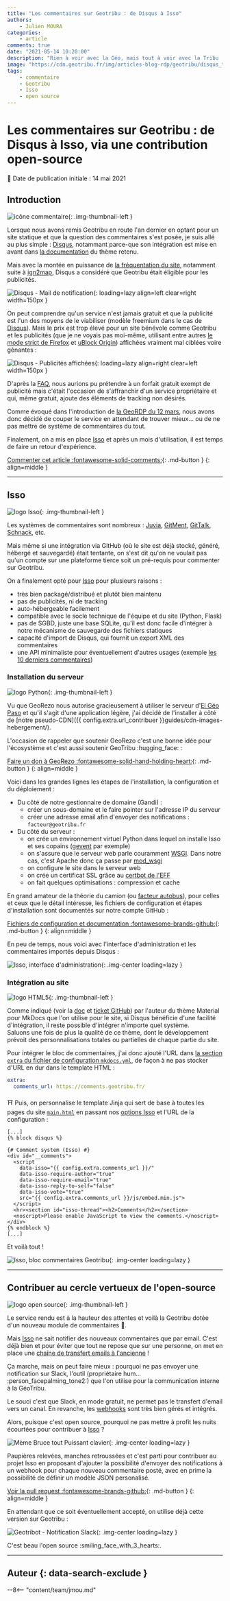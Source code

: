 ```yaml
---
title: "Les commentaires sur Geotribu : de Disqus à Isso"
authors:
    - Julien MOURA
categories:
    - article
comments: true
date: "2021-05-14 10:20:00"
description: "Rien à voir avec la Géo, mais tout à voir avec la Tribu : nous avons migré notre système de commentaires de Disqus vers Isso. Partage d'expérience et contribution open source."
image: "https://cdn.geotribu.fr/img/articles-blog-rdp/geotribu/disqus_to_isso/geotribu_comments_isso_backend.png"
tags:
    - commentaire
    - Geotribu
    - Isso
    - open source
---
```


# Les commentaires sur Geotribu : de Disqus à Isso, via une contribution open-source

:calendar: Date de publication initiale : 14 mai 2021

## Introduction

![icône commentaire](https://cdn.geotribu.fr/img/logos-icones/astuce.png "icône commentaire"){: .img-thumbnail-left }

Lorsque nous avons remis Geotribu en route l'an dernier en optant pour un site statique et que la question des commentaires s'est posée, je suis allé au plus simple : [Disqus], notammant parce-que son intégration est mise en avant dans [la documentation](https://squidfunk.github.io/mkdocs-material/setup/adding-a-comment-system/#disqus) du thème retenu.

Mais avec la montée en puissance de [la fréquentation du site](2021-01-04_bilan_2020_perspectives_2021.md#frequentation), notamment suite à [ign2map], Disqus a considéré que Geotribu était éligible pour les publicités.

![Disqus - Mail de notification](https://cdn.geotribu.fr/img/articles-blog-rdp/geotribu/disqus_to_isso/disqus_publicites_mail_notification.webp "Disqus - Mail de notification"){: loading=lazy align=left clear=right width=150px }

On peut comprendre qu'un service n'est jamais gratuit et que la publicité est l'un des moyens de le viabiliser (modèle freemium dans le cas de [Disqus](https://fr.wikipedia.org/wiki/Disqus)). Mais le prix est trop élevé pour un site bénévole comme Geotribu et les publicités (que je ne voyais pas moi-même, utilisant entre autres [le mode strict de Firefox](https://support.mozilla.org/fr/kb/protection-renforcee-contre-pistage-firefox-ordinateur?cache=no&redirectslug=activer-desactiver-cookies&redirectlocale=fr#w_reglage-stricte-de-la-protection-renforcee-contre-le-pistage) et [uBlock Origin](https://github.com/gorhill/uBlock#ublock-origin)) affichées vraiment mal ciblées voire gênantes :

![Disqus - Publicités affichées](https://cdn.geotribu.fr/img/articles-blog-rdp/geotribu/disqus_to_isso/disqus_publicites_activees.webp "Disqus - Publicités affichées"){: loading=lazy align=right clear=left width=150px }

D'après la [FAQ](https://help.disqus.com/en/articles/1717307-subscription-payments-faq), nous aurions pu prétendre à un forfait gratuit exempt de publicité mais c'était l'occasion de s'affranchir d'un service propriétaire et qui, même gratuit, ajoute des éléments de tracking non désirés.

Comme évoqué dans l'introduction de [la GeoRDP du 12 mars](../../rdp/2021/rdp_2021-03-12.md), nous avons donc décidé de couper le service en attendant de trouver mieux... ou de ne pas mettre de système de commentaires du tout.

Finalement, on a mis en place [Isso] et après un mois d'utilisation, il est temps de faire un retour d'expérience.

[Commenter cet article :fontawesome-solid-comments:](#__comments){: .md-button }
{: align=middle }

----

## Isso

![logo Isso](https://cdn.geotribu.fr/img/logos-icones/logiciels_librairies/isso.svg "logo Isso"){: .img-thumbnail-left }

Les systèmes de commentaires sont nombreux : [Juvia](https://phusion.github.io/juvia/), [GitMent](https://imsun.github.io/gitment/), [GitTalk](https://gitalk.github.io/), [Schnack](https://github.com/schn4ck/schnack), etc.

Mais même si une intégration via GitHub (où le site est déjà stocké, généré, hébergé et sauvegardé) était tentante, on s'est dit qu'on ne voulait pas qu'un compte sur une plateforme tierce soit un pré-requis pour commenter sur Geotribu.

On a finalement opté pour [Isso] pour plusieurs raisons  :

- très bien packagé/distribué et plutôt bien maintenu
- pas de publicités, ni de tracking
- auto-hébergeable facilement
- compatible avec le socle technique de l'équipe et du site (Python, Flask)
- pas de SGBD, juste une base SQLite, qu'il est donc facile d'intégrer à notre mécanisme de sauvegarde des fichiers statiques
- capacité d'import de Disqus, qui fournit un export XML des commentaires
- une API minimaliste pour éventuellement d'autres usages (exemple [les 10 derniers commentaires](https://comments.geotribu.fr/latest?limit=10&asc=true))

### Installation du serveur

![logo Python](https://cdn.geotribu.fr/img/logos-icones/programmation/python.png "logo Python"){: .img-thumbnail-left }

Vu que GeoRezo nous autorise gracieusement à utiliser le serveur d'[El Géo Paso](https://elgeopaso.georezo.net/) et qu'il s'agit d'une application légère, j'ai décidé de l'installer à côté de [notre pseudo-CDN]({{ config.extra.url_contribuer }}guides/cdn-images-hebergement/).

L'occasion de rappeler que soutenir GeoRezo c'est une bonne idée pour l'écosystème et c'est aussi soutenir GeoTribu :hugging_face: :

[Faire un don à GeoRezo :fontawesome-solid-hand-holding-heart:](https://www.helloasso.com/associations/georezo-le-portail-geomatique/){: .md-button }
{: align=middle }

Voici dans les grandes lignes les étapes de l'installation, la configuration et du déploiement :

- Du côté de notre gestionnaire de domaine (Gandi) :
    - créer un sous-domaine et le faire pointer sur l'adresse IP du serveur
    - créer une adresse email afin d'envoyer des notifications : `facteur@geotribu.fr`
- Du côté du serveur :
    - on crée un environnement virtuel Python dans lequel on installe Isso et ses copains ([gevent](https://www.gevent.org/) par exemple)
    - on s'assure que le serveur web parle couramment [WSGI](https://wsgi.readthedocs.io/). Dans notre cas, c'est Apache donc ça passe par [mod_wsgi](https://modwsgi.readthedocs.io/)
    - on configure le site dans le serveur web
    - on crée un certificat SSL grâce au [certbot de l'EFF](https://certbot.eff.org/)
    - on fait quelques optimisations : compression et cache

En grand amateur de la théorie du camion (ou [facteur autobus](https://fr.wikipedia.org/wiki/Facteur_d%27autobus)), pour celles et ceux que le détail intéresse, les fichiers de configuration et étapes d'installation sont documentés sur notre compte GitHub :

[Fichiers de configuration et documentation :fontawesome-brands-github:](https://github.com/geotribu/comments/){: .md-button }
{: align=middle }

En peu de temps, nous voici avec l'interface d'administration et les commentaires importés depuis Disqus :

![Isso, interface d'administration](https://cdn.geotribu.fr/img/articles-blog-rdp/geotribu/disqus_to_isso/geotribu_comments_isso_backend.png "Isso, interface d'administration"){: .img-center loading=lazy }

### Intégration au site

![logo HTML5](https://cdn.geotribu.fr/img/logos-icones/programmation/html5.png "logo HTML5"){: .img-thumbnail-left }

Comme indiqué (voir la [doc](https://squidfunk.github.io/mkdocs-material/setup/adding-a-comment-system/) et [ticket GitHub](https://github.com/squidfunk/mkdocs-material/issues/1466#issuecomment-588049898)) par l'auteur du thème Material pour MkDocs que l'on utilise pour le site, si Disqus bénéficie d'une facilité d'intégration, il reste possible d'intégrer n'importe quel système.  
Saluons une fois de plus la qualité de ce thème, dont le développement prévoit des personnalisations totales ou partielles de chaque partie du site.

Pour intégrer le bloc de commentaires, j'ai donc ajouté l'URL dans [la section `extra` du fichier de configuration `mkdocs.yml`](https://github.com/geotribu/website/blob/957583a04cf04f3adcad9ab18d660ca3a874d6ac/mkdocs.yml#L115), de façon à ne pas stocker d'URL en dur dans le template HTML :

```yaml
extra:
  comments_url: https://comments.geotribu.fr/
```

:shinto_shrine: Puis, on personnalise le template Jinja qui sert de base à toutes les pages du site [`main.html`](https://github.com/geotribu/website/blob/957583a04cf04f3adcad9ab18d660ca3a874d6ac/content/theme/main.html#L105-L138) en passant nos [options Isso](https://posativ.org/isso/docs/configuration/client/) et l'URL de la configuration :

```jinja
[...]
{% block disqus %}

{# Comment system (Isso) #}
<div id="__comments">
  <script
    data-isso="{{ config.extra.comments_url }}/"
    data-isso-require-author="true"
    data-isso-require-email="true"
    data-isso-reply-to-self="false"
    data-isso-vote="true"
    src="{{ config.extra.comments_url }}/js/embed.min.js">
  </script>
  <hr><section id="isso-thread"><h2>Comments</h2></section>
  <noscript>Please enable JavaScript to view the comments.</noscript>
</div>
{% endblock %}
[...]
```

Et voilà tout !

![Isso, bloc commentaires Geotribu](https://cdn.geotribu.fr/img/articles-blog-rdp/geotribu/disqus_to_isso/geotribu_commentaires_bloc.webp "Isso, bloc commentaires Geotribu"){: .img-center  loading=lazy }

----

## Contribuer au cercle vertueux de l'open-source

![logo open source](https://cdn.geotribu.fr/img/logos-icones/opensource.png "logo open source"){: .img-thumbnail-left }

Le service rendu est à la hauteur des attentes et voilà la Geotribu dotée d'un nouveau module de commentaires :partying_face:.

Mais [Isso] ne sait notifier des nouveaux commentaires que par email. C'est déjà bien et pour éviter que tout ne repose que sur une personne, on met en place une [chaîne de transfert emails à l'ancienne](https://www.franceculture.fr/societe/partagez-cinq-fois-ce-message-ou-le-retour-des-chaines-de-mails/) !

Ça marche, mais on peut faire mieux : pourquoi ne pas envoyer une notification sur Slack, l'outil (propriétaire hum... :person_facepalming_tone2:) que l'on utilise pour la communication interne à la GéoTribu.

Le souci c'est que Slack, en mode gratuit, ne permet pas le transfert d'email vers un canal. En revanche, les [webhooks](https://fr.wikipedia.org/wiki/Webhook) sont très bien gérés et intégrés.

Alors, puisque c'est open source, pourquoi ne pas mettre à profit les nuits écourtées pour contribuer à [Isso] ?

![Mème Bruce tout Puissant clavier](https://cdn.geotribu.fr/img/articles-blog-rdp/geotribu/disqus_to_isso/meme_bruce_tout_puissant_clavier.webp "Toujours cherché une occasion d'insérer ce mème !"){: .img-center loading=lazy }

Paupières relevées, manches retroussées et c'est parti pour contribuer au projet Isso en proposant d'ajouter la possibilité d'envoyer des notifications à un webhook pour chaque nouveau commentaire posté, avec en prime la possibilité de définir un modèle JSON personalisé.

[Voir la pull request :fontawesome-brands-github:](https://github.com/posativ/isso/pull/724/){: .md-button }
{: align=middle }

En attendant que ce soit éventuellement accepté, on utilise déjà cette version sur Geotribu :

![Geotribot - Notification Slack](https://cdn.geotribu.fr/img/articles-blog-rdp/geotribu/disqus_to_isso/geotribu_comments_geotribot_slack_notification.png "Geotribot - Notification Slack"){: .img-center  loading=lazy }

C'est beau l'open source :smiling_face_with_3_hearts:.

----

## Auteur {: data-search-exclude }

--8<-- "content/team/jmou.md"

<!-- Hyperlinks reference -->
[Disqus]: https://disqus.com/
[ign2map]: 2021-02-15_ignfr2map_carte_liens_IGN_open-data_7_etapes.md
[Isso]: https://posativ.org/isso/
